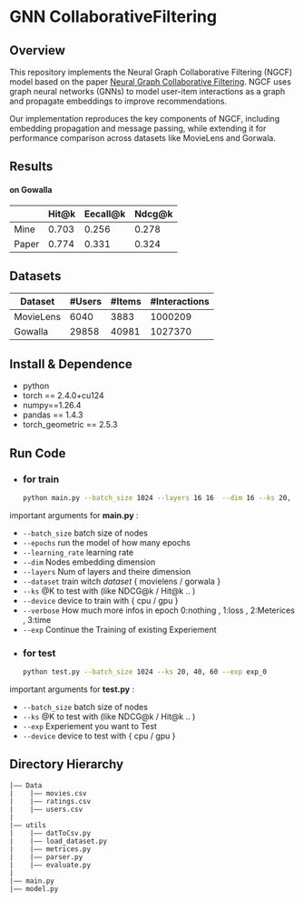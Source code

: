 GNN CollaborativeFiltering
===
## Overview
This repository implements the Neural Graph Collaborative Filtering (NGCF) model based on the paper [Neural Graph Collaborative Filtering](https://arxiv.org/abs/1905.08108). NGCF uses graph neural networks (GNNs) to model user-item interactions as a graph and propagate embeddings to improve recommendations.

Our implementation reproduces the key components of NGCF, including embedding propagation and message passing, while extending it for performance comparison across datasets like MovieLens and Gorwala.


## Results
#### on Gowalla 

|    |  Hit@k  | Eecall@k | Ndcg@k  |
|-----------|---------|----------|--------|
| Mine    |  0.703 | 0.256     | 0.278    |
| Paper   |  0.774 | 0.331     | 	0.324   |



## Datasets

| Dataset   | #Users | #Items | #Interactions  |
|-----------|-----------------|----------|--------|
| MovieLens |  6040  |  3883  | 1000209  |
| Gowalla    |  29858 | 40981     | 1027370    |


## Install & Dependence
- python 
- torch == 2.4.0+cu124
- numpy==1.26.4
- pandas == 1.4.3
- torch_geometric == 2.5.3




## Run Code
- ### for train
  ```sh
  python main.py --batch_size 1024 --layers 16 16  --dim 16 --ks 20, 40, 60 --exp exp_0
  ```
important arguments for **main.py** : 
* `--batch_size` batch size of nodes
* `--epochs` run the model of how many epochs
* `--learning_rate` learning rate 
* `--dim` Nodes embedding dimension
* `--layers` Num of layers and theire dimension
* `--dataset` train witch *dataset* { movielens / gorwala }
* `--ks` @K to test with (like NDCG@k / Hit@k .. )
* `--device` device to train with { cpu / gpu }
* `--verbose` How much more infos in epoch 0:nothing , 1:loss , 2:Meterices , 3:time
* `--exp` Continue the Training of existing Experiement


 - ### for test
    ```sh
    python test.py --batch_size 1024 --ks 20, 40, 60 --exp exp_0
    ```

important arguments for **test.py** : 
* `--batch_size` batch size of nodes
* `--ks` @K to test with (like NDCG@k / Hit@k .. )
* `--exp`  Experiement you want to Test
* `--device` device to test with { cpu / gpu }


## Directory Hierarchy
```
|—— Data
|    |—— movies.csv
|    |—— ratings.csv
|    |—— users.csv
|
|—— utils
|    |—— datToCsv.py
|    |—— load_dataset.py
|    |—— metrices.py
|    |—— parser.py
|    |—— evaluate.py
|  
|—— main.py
|—— model.py
```
